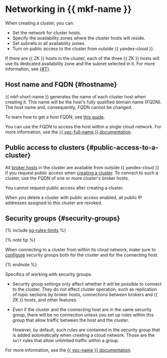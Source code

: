 # Networking in {{ mkf-name }}


When creating a cluster, you can:

* Set the network for cluster hosts.
* Specify the availability zones where the cluster hosts will reside.
* Set subnets in all availability zones.
* Turn on public access to the cluster from outside {{ yandex-cloud }}.

If there are {{ ZK }} hosts in the cluster, each of the three {{ ZK }} hosts will use its dedicated availability zone and the subnet selected in it. For more information, see [{#T}](../concepts/index.md).


## Host name and FQDN {#hostname}

{{ mkf-short-name }} generates the name of each cluster host when creating it. This name will be the host's fully qualified domain name (FQDN). The host name and, consequently, FQDN cannot be changed.

To learn how to get a host FQDN, see [this guide](../operations/connect.md#fqdn).


You can use the FQDN to access the host within a single cloud network. For more information, see the [{{ vpc-full-name }} documentation](../../vpc/).

## Public access to clusters {#public-access-to-a-cluster}

All [broker hosts](brokers.md) in the cluster are available from outside {{ yandex-cloud }} if you request public access when [creating a cluster](../operations/cluster-create.md). To connect to such a cluster, use the FQDN of one or more cluster's broker hosts.

You cannot request public access after creating a cluster.

When you delete a cluster with public access enabled, all public IP addresses assigned to this cluster are revoked.

## Security groups {#security-groups}

{% include [sg-rules-limits](../../_includes/mdb/sg-rules-limits.md) %}

{% note tip %}

When connecting to a cluster from within its cloud network, make sure to [configure](../operations/connect.md#configuring-security-groups) security groups both for the cluster and for the connecting host.

{% endnote %}

Specifics of working with security groups:

* Security group settings only affect whether it will be possible to connect to the cluster. They do not affect cluster operation, such as replication of topic sections by broker hosts, connections between brokers and {{ ZK }} hosts, and other features.

* Even if the cluster and the connecting host are in the same security group, there will be no connection unless you set up rules within this group that allow traffic between the host and the cluster.

   However, by default, such rules are contained in the security group that is added automatically when creating a cloud network. Those are the `Self` rules that allow unlimited traffic within a group.

For more information, see the [{{ vpc-name }} documentation](../../vpc/concepts/security-groups.md).

